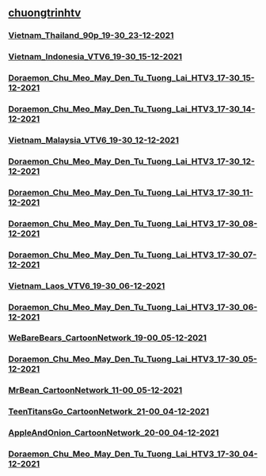 ## [chuongtrinhtv](https://admin1509.github.io/chuongtrinhtv/)

### [Vietnam_Thailand_90p_19-30_23-12-2021](https://football-match.github.io/embed/gapo.vn/embed.php/61c45b00b471f7001c6a1bb3//)
### [Vietnam_Indonesia_VTV6_19-30_15-12-2021](https://admin1509.github.io/chuongtrinhtv/Vietnam_Indonesia_VTV6_19-30_15-12-2021/)
### [Doraemon_Chu_Meo_May_Den_Tu_Tuong_Lai_HTV3_17-30_15-12-2021](https://admin1509.github.io/chuongtrinhtv/Doraemon_Chu_Meo_May_Den_Tu_Tuong_Lai_HTV3_17-30_15-12-2021/)
### [Doraemon_Chu_Meo_May_Den_Tu_Tuong_Lai_HTV3_17-30_14-12-2021](https://admin1509.github.io/chuongtrinhtv/Doraemon_Chu_Meo_May_Den_Tu_Tuong_Lai_HTV3_17-30_14-12-2021/)
### [Vietnam_Malaysia_VTV6_19-30_12-12-2021](https://admin1509.github.io/chuongtrinhtv/Vietnam_Malaysia_VTV6_19-30_12-12-2021/)
### [Doraemon_Chu_Meo_May_Den_Tu_Tuong_Lai_HTV3_17-30_12-12-2021](https://admin1509.github.io/chuongtrinhtv/Doraemon_Chu_Meo_May_Den_Tu_Tuong_Lai_HTV3_17-30_12-12-2021/)
### [Doraemon_Chu_Meo_May_Den_Tu_Tuong_Lai_HTV3_17-30_11-12-2021](https://admin1509.github.io/chuongtrinhtv/Doraemon_Chu_Meo_May_Den_Tu_Tuong_Lai_HTV3_17-30_09-12-2021/)
### [Doraemon_Chu_Meo_May_Den_Tu_Tuong_Lai_HTV3_17-30_08-12-2021](https://admin1509.github.io/chuongtrinhtv/Doraemon_Chu_Meo_May_Den_Tu_Tuong_Lai_HTV3_17-30_08-12-2021/)
### [Doraemon_Chu_Meo_May_Den_Tu_Tuong_Lai_HTV3_17-30_07-12-2021](https://admin1509.github.io/chuongtrinhtv/Doraemon_Chu_Meo_May_Den_Tu_Tuong_Lai_HTV3_17-30_07-12-2021/)
### [Vietnam_Laos_VTV6_19-30_06-12-2021](https://admin1509.github.io/chuongtrinhtv/Vietnam_Laos_VTV6_19-30_06-12-2021/)
### [Doraemon_Chu_Meo_May_Den_Tu_Tuong_Lai_HTV3_17-30_06-12-2021](https://admin1509.github.io/chuongtrinhtv/Doraemon_Chu_Meo_May_Den_Tu_Tuong_Lai_HTV3_17-30_06-12-2021/)
### [WeBareBears_CartoonNetwork_19-00_05-12-2021](https://admin1509.github.io/chuongtrinhtv/WeBareBears_CartoonNetwork_19-00_05-12-2021/)
### [Doraemon_Chu_Meo_May_Den_Tu_Tuong_Lai_HTV3_17-30_05-12-2021](https://admin1509.github.io/chuongtrinhtv/Doraemon_Chu_Meo_May_Den_Tu_Tuong_Lai_HTV3_17-30_05-12-2021/)
### [MrBean_CartoonNetwork_11-00_05-12-2021](https://admin1509.github.io/chuongtrinhtv/MrBean_CartoonNetwork_11-00_05-12-2021/)
### [TeenTitansGo_CartoonNetwork_21-00_04-12-2021](https://admin1509.github.io/chuongtrinhtv/TeenTitansGo_CartoonNetwork_21-00_04-12-2021/)
### [AppleAndOnion_CartoonNetwork_20-00_04-12-2021](https://admin1509.github.io/chuongtrinhtv/AppleAndOnion_CartoonNetwork_20-00_04-12-2021/)
### [Doraemon_Chu_Meo_May_Den_Tu_Tuong_Lai_HTV3_17-30_04-12-2021](https://admin1509.github.io/chuongtrinhtv/Doraemon_Chu_Meo_May_Den_Tu_Tuong_Lai_HTV3_17-30_04-12-2021/)

